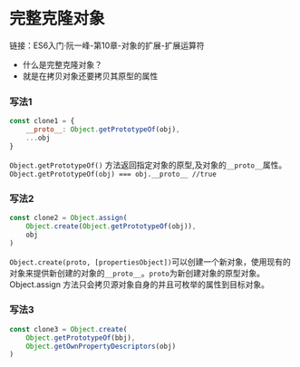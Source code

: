 # 完整克隆对象

链接：ES6入门·阮一峰-第10章-对象的扩展-扩展运算符

* 什么是完整克隆对象？
* 就是在拷贝对象还要拷贝其原型的属性

### 写法1
```Javascript
const clone1 = {
    __proto__: Object.getPrototypeOf(obj),
    ...obj
}
```
`Object.getPrototypeOf()` 方法返回指定对象的原型,及对象的`__proto__`属性。`Object.getPrototypeOf(obj) === obj.__proto__ //true`

### 写法2
```Javascript
const clone2 = Object.assign(
    Object.create(Object.getPrototypeOf(obj)),
    obj
)
```
`Object.create(proto, [propertiesObject])`可以创建一个新对象，使用现有的对象来提供新创建的对象的`__proto__`。`proto`为新创建对象的原型对象。Object.assign 方法只会拷贝源对象自身的并且可枚举的属性到目标对象。

### 写法3
```Javascript
const clone3 = Object.create(
    Object.getPrototypeOf(bbj),
    Object.getOwnPropertyDescriptors(obj)
)
``` 